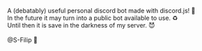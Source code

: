 A (debatably) useful personal discord bot made with discord.js! 🤖\
In the future it may turn into a public bot available to use. ♻️\
Until then it is save in the darkness of my server. 😈\
\
@S-Filip 👋
